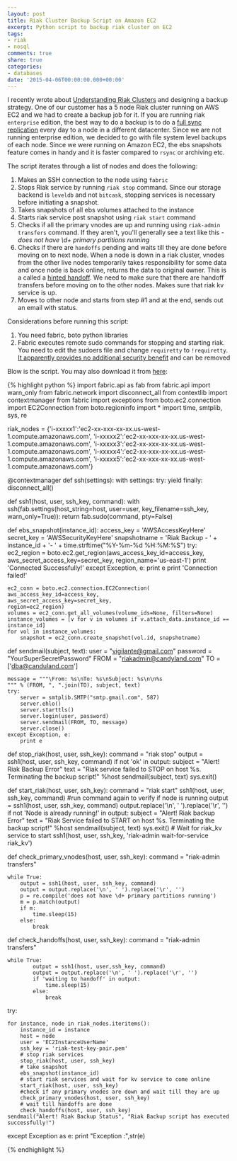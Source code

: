 ```yaml
---
layout: post
title: Riak Cluster Backup Script on Amazon EC2
excerpt: Python script to backup riak cluster on EC2
tags:
- riak
- nosql
comments: true
share: true
categories:
- databases
date: '2015-04-06T00:00:00.000+00:00'
---
```


I recently wrote about [Understanding Riak Clusters](http://www.cynnefo.com/articles/Understanding-Riak-Clusters-Backup-strategy/) and designing a backup strategy. One of our customer has a 5 node Riak cluster running on AWS EC2 and we had to create a backup job for it. If you are running riak `enterprise` edition, the best way to do a backup is to do a [full sync replication](http://docs.basho.com/riakee/latest/cookbooks/Multi-Data-Center-Replication-Architecture/#Fullsync-Replication) every day to a node in a different datacenter. Since we are not running enterprise edition, we decided to go with file system level backups of each node. Since we were running on Amazon EC2, the ebs snapshots feature comes in handy and it is faster compared to `rsync` or archiving etc. 

The script iterates through a list of nodes and does the following:
	
1. Makes an SSH connection to the node using `fabric`
2. Stops Riak service by running `riak stop` command. Since our storage backend is `leveldb` and not `bitcask`, stopping services is necessary before initiating a snapshot.
3. Takes snapshots of all ebs volumes attached to the instance
4. Starts riak service post snapshot using `riak start` command
5. Checks if all the primary vnodes are up and running using `riak-admin transfers` command. If they aren't, you'll generally see a text like this - *does not have \d+ primary partitions running*
6. Checks if there are `handoffs` pending and waits till they are done before moving on to next node. When a node is down in a riak cluster, vnodes from the other live nodes temporarily takes responsibility for some data and once node is back online, returns the data to original owner. This is a called a [hinted handoff](http://docs.basho.com/riak/latest/ops/running/handoff/). We need to make sure that there are handoff transfers before moving on to the other nodes. Makes sure that riak kv service is up. 
7. Moves to other node and starts from step #1 and at the end, sends out an email with status. 
	
Considerations before running this script:
	
1. You need fabric, boto python libraries
2. Fabric executes remote sudo commands for stopping and starting riak. You need to edit the sudoers file and change `requiretty` to `!requiretty`. [It apparently provides no additional security benefit](http://unix.stackexchange.com/a/122624) and can be removed
	

Blow is the script. You may also download it from [here](https://www.dropbox.com/s/vecmh49hmy4dvqt/riakbackup.py?dl=0): 

{% highlight python %}
import fabric.api as fab
from fabric.api import warn_only
from fabric.network import disconnect_all
from contextlib import contextmanager
from fabric import exceptions
from boto.ec2.connection import EC2Connection
from boto.regioninfo import *
import time, smtplib, sys, re

riak_nodes = {'i-xxxxx1':'ec2-xx-xxx-xx-xx.us-west-1.compute.amazonaws.com',
'i-xxxxx2':'ec2-xx-xxx-xx-xx.us-west-1.compute.amazonaws.com',
'i-xxxxx3':'ec2-xx-xxx-xx-xx.us-west-1.compute.amazonaws.com',
'i-xxxxx4':'ec2-xx-xxx-xx-xx.us-west-1.compute.amazonaws.com',
'i-xxxxx5':'ec2-xx-xxx-xx-xx.us-west-1.compute.amazonaws.com'}


@contextmanager
def ssh(settings):
	with settings:
		try:
			yield
		finally:
			disconnect_all()


def ssh1(host, user, ssh_key, command):
    with ssh(fab.settings(host_string=host, user=user, key_filename=ssh_key, warn_only=True)):
        return fab.sudo(command, pty=False)

def ebs_snapshot(instance_id):
	access_key = 'AWSAccessKeyHere'
	secret_key = 'AWSSecurityKeyHere'
	snapshotname = 'Riak Backup - ' + instance_id + '- ' + time.strftime("%Y-%m-%d %H:%M:%S")
	try:
		ec2_region = boto.ec2.get_region(aws_access_key_id=access_key, aws_secret_access_key=secret_key, region_name='us-east-1')
		print 'Connected Successfully!'
	except Exception, e:
		print e
		print 'Connection failed!'
	
	ec2_conn = boto.ec2.connection.EC2Connection(
    aws_access_key_id=access_key, 
    aws_secret_access_key=secret_key,
    region=ec2_region)	
	volumes = ec2_conn.get_all_volumes(volume_ids=None, filters=None)
	instance_volumes = [v for v in volumes if v.attach_data.instance_id == instance_id]
	for vol in instance_volumes:
		snapshot = ec2_conn.create_snapshot(vol.id, snapshotname)


def sendmail(subject, text):
	user = "vigilante@gmail.com"
	password = "YourSuperSecretPassword"
	FROM = "riakadmin@candyland.com"
	TO = ['dba@canduland.com']
	
	message = """\From: %s\nTo: %s\nSubject: %s\n\n%s
	""" % (FROM, ", ".join(TO), subject, text)
	try:
		server = smtplib.SMTP("smtp.gmail.com", 587)
		server.ehlo()
		server.starttls()
		server.login(user, password)
		server.sendmail(FROM, TO, message)
		server.close()
	except Exception, e:
		print e	


def stop_riak(host, user, ssh_key):
	command = "riak stop"
	output = ssh1(host, user, ssh_key, command)
	if not 'ok' in output:
		subject = "Alert! Riak Backup Error"
		text = "Riak service failed to STOP on host %s. Terminating the backup script!" %host
		sendmail(subject, text)
		sys.exit()

def start_riak(host, user, ssh_key):
	command = "riak start"
	ssh1(host, user, ssh_key, command)
	#run command again to verify if node is running
	output = ssh1(host, user, ssh_key, command)
	output.replace('\n', ' ').replace('\r', '')	
	if not 'Node is already running!' in output:
		subject = "Alert! Riak backup Error"
		text = "Riak Service failed to START on host %s. Terminating the backup script!" %host
		sendmail(subject, text)
		sys.exit()
	# Wait for riak_kv service to start
	ssh1(host, user, ssh_key, 'riak-admin wait-for-service riak_kv')

def check_primary_vnodes(host, user, ssh_key):
	command = "riak-admin transfers"
	
	while True:
		output = ssh1(host, user, ssh_key, command)
		output = output.replace('\n', ' ').replace('\r', '')
		p = re.compile('does not have \d+ primary partitions running')
		m = p.match(output)
		if m:
			time.sleep(15)
		else:
			break

def check_handoffs(host, user, ssh_key):
	command  = "riak-admin transfers"
		
	while True:
			output = ssh1(host, user,ssh_key, command)
			output = output.replace('\n', ' ').replace('\r', '')
			if 'waiting to handoff' in output:
				time.sleep(15)
			else:
				break
	

try:

	for instance, node in riak_nodes.iteritems():
		instance_id = instance
		host = node
		user = 'EC2InstanceUserName'
		ssh_key = 'riak-test-key-pair.pem'
		# stop riak services
		stop_riak(host, user, ssh_key)
		# take snapshot		
		ebs_snapshot(instance_id)
		# start riak services and wait for kv service to come online
		start_riak(host, user, ssh_key)
		#check if any primary vnodes are down and wait till they are up
		check_primary_vnodes(host, user, ssh_key)
		# wait till handoffs are done
		check_handoffs(host, user, ssh_key)
	sendmail("Alert! Riak Backup Status", "Riak Backup script has executed successfully!")
except Exception as e:
	print "Exception :",str(e)

{% endhighlight %}

